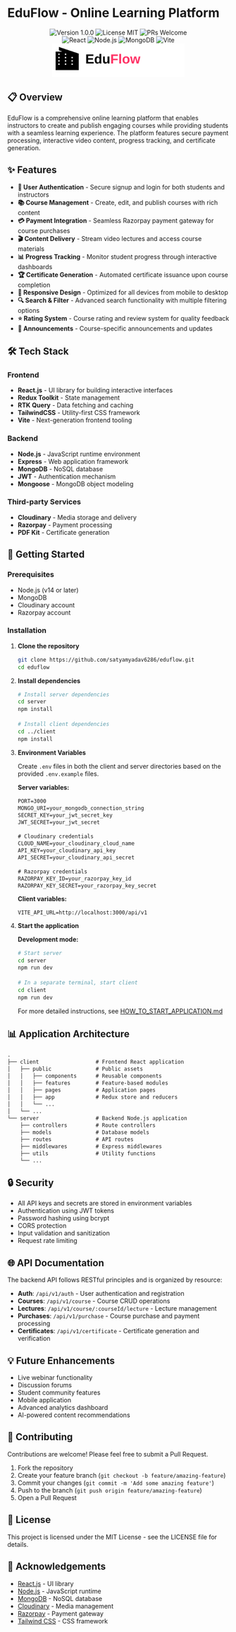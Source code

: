 # EduFlow - Online Learning Platform

<div align="center">
  <img src="https://img.shields.io/badge/version-1.0.0-blue.svg" alt="Version 1.0.0">
  <img src="https://img.shields.io/badge/license-MIT-green.svg" alt="License MIT">
  <img src="https://img.shields.io/badge/PRs-welcome-brightgreen.svg" alt="PRs Welcome">
</div>

<div align="center">
  <img src="https://img.shields.io/badge/React-18.x-61DAFB.svg?logo=react&logoColor=white" alt="React">
  <img src="https://img.shields.io/badge/Node.js-18.x-339933.svg?logo=node.js&logoColor=white" alt="Node.js">
  <img src="https://img.shields.io/badge/MongoDB-6.0-47A248.svg?logo=mongodb&logoColor=white" alt="MongoDB">
  <img src="https://img.shields.io/badge/Vite-4.x-646CFF.svg?logo=vite&logoColor=white" alt="Vite">
</div>

<div align="center">
  <img src="https://raw.githubusercontent.com/satyamyadav6286/EduFlow/main/client/public/new-logo.svg" alt="EduFlow Platform" width="300">
</div>

## 📋 Overview

EduFlow is a comprehensive online learning platform that enables instructors to create and publish engaging courses while providing students with a seamless learning experience. The platform features secure payment processing, interactive video content, progress tracking, and certificate generation.

## ✨ Features

- **🔐 User Authentication** - Secure signup and login for both students and instructors
- **📚 Course Management** - Create, edit, and publish courses with rich content
- **💳 Payment Integration** - Seamless Razorpay payment gateway for course purchases
- **🎬 Content Delivery** - Stream video lectures and access course materials
- **📊 Progress Tracking** - Monitor student progress through interactive dashboards
- **🏆 Certificate Generation** - Automated certificate issuance upon course completion
- **📱 Responsive Design** - Optimized for all devices from mobile to desktop
- **🔍 Search & Filter** - Advanced search functionality with multiple filtering options
- **⭐ Rating System** - Course rating and review system for quality feedback
- **📢 Announcements** - Course-specific announcements and updates

## 🛠️ Tech Stack

### Frontend
- **React.js** - UI library for building interactive interfaces
- **Redux Toolkit** - State management
- **RTK Query** - Data fetching and caching
- **TailwindCSS** - Utility-first CSS framework
- **Vite** - Next-generation frontend tooling

### Backend
- **Node.js** - JavaScript runtime environment
- **Express** - Web application framework
- **MongoDB** - NoSQL database
- **JWT** - Authentication mechanism
- **Mongoose** - MongoDB object modeling

### Third-party Services
- **Cloudinary** - Media storage and delivery
- **Razorpay** - Payment processing
- **PDF Kit** - Certificate generation

## 🚀 Getting Started

### Prerequisites

- Node.js (v14 or later)
- MongoDB
- Cloudinary account
- Razorpay account

### Installation

1. **Clone the repository**
   ```bash
   git clone https://github.com/satyamyadav6286/eduflow.git
   cd eduflow
   ```

2. **Install dependencies**
   ```bash
   # Install server dependencies
   cd server
   npm install

   # Install client dependencies
   cd ../client
   npm install
   ```

3. **Environment Variables**
   
   Create `.env` files in both the client and server directories based on the provided `.env.example` files.

   **Server variables:**
   ```
   PORT=3000
   MONGO_URI=your_mongodb_connection_string
   SECRET_KEY=your_jwt_secret_key
   JWT_SECRET=your_jwt_secret

   # Cloudinary credentials
   CLOUD_NAME=your_cloudinary_cloud_name
   API_KEY=your_cloudinary_api_key
   API_SECRET=your_cloudinary_api_secret

   # Razorpay credentials
   RAZORPAY_KEY_ID=your_razorpay_key_id
   RAZORPAY_KEY_SECRET=your_razorpay_key_secret
   ```

   **Client variables:**
   ```
   VITE_API_URL=http://localhost:3000/api/v1
   ```

4. **Start the application**

   **Development mode:**
   ```bash
   # Start server
   cd server
   npm run dev

   # In a separate terminal, start client
   cd client
   npm run dev
   ```

   For more detailed instructions, see [HOW_TO_START_APPLICATION.md](HOW_TO_START_APPLICATION.md)

## 📊 Application Architecture

```
.
├── client                  # Frontend React application
│   ├── public              # Public assets
│   │   ├── components      # Reusable components
│   │   ├── features        # Feature-based modules
│   │   ├── pages           # Application pages
│   │   ├── app             # Redux store and reducers
│   │   └── ...
│   └── ...
└── server                  # Backend Node.js application
    ├── controllers         # Route controllers
    ├── models              # Database models
    ├── routes              # API routes
    ├── middlewares         # Express middlewares
    ├── utils               # Utility functions
    └── ...
```

## 🔒 Security

- All API keys and secrets are stored in environment variables
- Authentication using JWT tokens
- Password hashing using bcrypt
- CORS protection
- Input validation and sanitization
- Request rate limiting

## 🌐 API Documentation

The backend API follows RESTful principles and is organized by resource:

- **Auth**: `/api/v1/auth` - User authentication and registration
- **Courses**: `/api/v1/course` - Course CRUD operations
- **Lectures**: `/api/v1/course/:courseId/lecture` - Lecture management
- **Purchases**: `/api/v1/purchase` - Course purchase and payment processing
- **Certificates**: `/api/v1/certificate` - Certificate generation and verification

## 💡 Future Enhancements

- Live webinar functionality
- Discussion forums
- Student community features
- Mobile application
- Advanced analytics dashboard
- AI-powered content recommendations

## 🤝 Contributing

Contributions are welcome! Please feel free to submit a Pull Request.

1. Fork the repository
2. Create your feature branch (`git checkout -b feature/amazing-feature`)
3. Commit your changes (`git commit -m 'Add some amazing feature'`)
4. Push to the branch (`git push origin feature/amazing-feature`)
5. Open a Pull Request

## 📄 License

This project is licensed under the MIT License - see the LICENSE file for details.

## 🙏 Acknowledgements

- [React.js](https://reactjs.org/) - UI library
- [Node.js](https://nodejs.org/) - JavaScript runtime
- [MongoDB](https://www.mongodb.com/) - NoSQL database
- [Cloudinary](https://cloudinary.com/) - Media management
- [Razorpay](https://razorpay.com/) - Payment gateway
- [Tailwind CSS](https://tailwindcss.com/) - CSS framework 